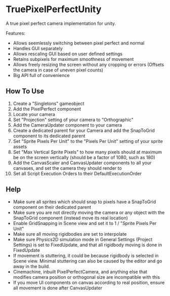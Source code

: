 # TruePixelPerfectUnity
A true pixel perfect camera implementation for unity.

Features:
- Allows seemlessly switching between pixel perfect and normal
- Handles GUI separately
- Allows rescaling GUI based on user defined settings
- Retains subpixels for maximum smoothness of movement
- Allows freely resizing the screen without any cropping or errors (Offsets the camera in case of uneven pixel counts)
- Big API full of convenience

## How To Use
1. Create a "Singletons" gameobject
1. Add the PixelPerfect component
1. Locate your camera
1. Set "Projection" setting of your camera to "Orthographic"
1. Add the CameraUpdater component to your camera
1. Create a dedicated parent for your Camera and add the SnapToGrid component to its dedicated parent
1. Set "Sprite Pixels Per Unit" to the "Pixels Per Unit" setting of your sprite assets
1. Set "Max Vertical Sprite Pixels" to how many pixels should at maximum be on the screen vertically (should be a factor of 1080, such as 180)
1. Add the CanvasScaler and CanvasUpdater components to all your canvases, and set the camera they should render to
1. Set all Script Execution Orders to their DefaultExecutionOrder

## Help
- Make sure all sprites which should snap to pixels have a SnapToGrid component on their dedicated parent
- Make sure you are not directly moving the camera or any object with the SnapToGrid component (instead move its real location)
- Enable GridSnapping in Scene view and set it to 1 / "Sprite Pixels Per Unit"
- Make sure all moving rigidbodies are set to interpolate
- Make sure Physics2D simulation mode in General Settings (Project Settings) is set to FixedUpdate, and that all rigidbody moving is done in FixedUpdate
- If movement is stuttering, it could be because rigidbody is selected in Scene view. Minimal stuttering can also be caused by the editor and go away in the build.
- Cinemachine, inbuilt PixelPerfectCamera, and anything else that modifies camera position or orthogonal size are incompatible with this
- If you move UI components on canvas according to real position, ensure all movement is done after CanvasUpdater
